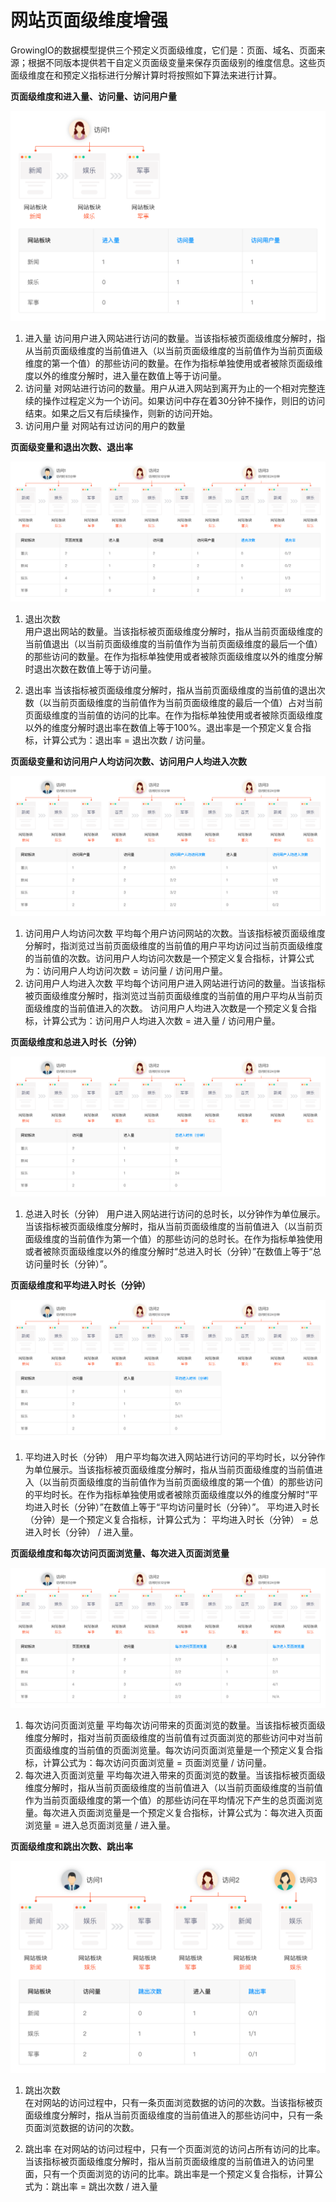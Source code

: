 # 网站页面级维度增强

GrowingIO的数据模型提供三个预定义页面级维度，它们是：页面、域名、页面来源；根据不同版本提供若干自定义页面级变量来保存页面级别的维度信息。这些页面级维度在和预定义指标进行分解计算时将按照如下算法来进行计算。

**页面级维度和进入量、访问量、访问用户量**

![](../../../.gitbook/assets/quiz1_new.png)

1. 进入量
访问用户进入网站进行访问的数量。当该指标被页面级维度分解时，指从当前页面级维度的当前值进入（以当前页面级维度的当前值作为当前页面级维度的第一个值）的那些访问的数量。在作为指标单独使用或者被除页面级维度以外的维度分解时，进入量在数值上等于访问量。 
2. 访问量
对网站进行访问的数量。用户从进入网站到离开为止的一个相对完整连续的操作过程定义为一个访问。如果访问中存在着30分钟不操作，则旧的访问结束。如果之后又有后续操作，则新的访问开始。 
3. 访问用户量 对网站有过访问的用户的数量

**页面级变量和退出次数、退出率**

![](../../../.gitbook/assets/quiz2_new.png)

1. 退出次数  
用户退出网站的数量。当该指标被页面级维度分解时，指从当前页面级维度的当前值退出（以当前页面级维度的当前值作为当前页面级维度的最后一个值）的那些访问的数量。在作为指标单独使用或者被除页面级维度以外的维度分解时退出次数在数值上等于访问量。

2. 退出率
当该指标被页面级维度分解时，指从当前页面级维度的当前值的退出次数（以当前页面级维度的当前值作为当前页面级维度的最后一个值）占对当前页面级维度的当前值的访问的比率。在作为指标单独使用或者被除页面级维度以外的维度分解时退出率在数值上等于100%。退出率是一个预定义复合指标，计算公式为：退出率 = 退出次数 / 访问量。

**页面级变量和访问用户人均访问次数、访问用户人均进入次数**

![](../../../.gitbook/assets/quiz3_new.png)

1. 访问用户人均访问次数
平均每个用户访问网站的次数。当该指标被页面级维度分解时，指浏览过当前页面级维度的当前值的用户平均访问过当前页面级维度的当前值的次数。访问用户人均访问次数是一个预定义复合指标，计算公式为：访问用户人均访问次数 = 访问量 / 访问用户量。 
2. 访问用户人均进入次数
平均每个访问用户进入网站进行访问的数量。当该指标被页面级维度分解时，指浏览过当前页面级维度的当前值的用户平均从当前页面级维度的当前值进入的次数。 访问用户人均进入次数是一个预定义复合指标，计算公式为：访问用户人均进入次数 = 进入量 / 访问用户量。

**页面级维度和总进入时长（分钟）**

![](../../../.gitbook/assets/quiz4_new.png)

1. 总进入时长（分钟）
用户进入网站进行访问的总时长，以分钟作为单位展示。当该指标被页面级维度分解时，指从当前页面级维度的当前值进入（以当前页面级维度的当前值作为第一个值）的那些访问的总时长。在作为指标单独使用或者被除页面级维度以外的维度分解时“总进入时长（分钟）”在数值上等于“总访问量时长（分钟）”。

**页面级维度和平均进入时长（分钟）**

![](../../../.gitbook/assets/quiz5_new.png)

1. 平均进入时长（分钟）
用户平均每次进入网站进行访问的平均时长，以分钟作为单位展示。当该指标被页面级维度分解时，指从当前页面级维度的当前值进入（以当前页面级维度的当前值作为当前页面级维度的第一个值）的那些访问的平均时长。在作为指标单独使用或者被除页面级维度以外的维度分解时“平均进入时长（分钟）”在数值上等于“平均访问量时长（分钟）”。  平均进入时长（分钟）是一个预定义复合指标，计算公式为： 平均进入时长（分钟） =  总进入时长（分钟） / 进入量。

**页面级维度和每次访问页面浏览量、每次进入页面浏览量**

![](../../../.gitbook/assets/quiz6_new.png)

1. 每次访问页面浏览量
平均每次访问带来的页面浏览的数量。当该指标被页面级维度分解时，指对当前页面级维度的当前值有过页面浏览的那些访问中对当前页面级维度的当前值的页面浏览量。每次访问页面浏览量是一个预定义复合指标，计算公式为：每次访问页面浏览量 = 页面浏览量 / 访问量。 
2. 每次进入页面浏览量 
平均每次进入带来的页面浏览的数量。当该指标被页面级维度分解时，指从当前页面级维度的当前值进入（以当前页面级维度的当前值作为当前页面级维度的第一个值）的那些访问在平均情况下产生的总页面浏览量。每次进入页面浏览量是一个预定义复合指标，计算公式为：每次进入页面浏览量 =  进入总页面浏览量 / 进入量。

**页面级维度和跳出次数、跳出率**

![](../../../.gitbook/assets/quiz7_new.png)

1. 跳出次数  
在对网站的访问过程中，只有一条页面浏览数据的访问的次数。当该指标被页面级维度分解时，指从当前页面级维度的当前值进入的那些访问中，只有一条页面浏览数据的访问的次数。

2. 跳出率
在对网站的访问过程中，只有一个页面浏览的访问占所有访问的比率。当该指标被页面级维度分解时，指从当前页面级维度的当前值进入的访问里面，只有一个页面浏览的访问的比率。跳出率是一个预定义复合指标，计算公式为：跳出率 = 跳出次数 / 进入量

